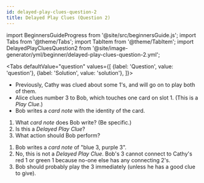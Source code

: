 ```yaml
---
id: delayed-play-clues-question-2
title: Delayed Play Clues (Question 2)
---
```


import BeginnersGuideProgress from '@site/src/beginnersGuide.js';
import Tabs from '@theme/Tabs';
import TabItem from '@theme/TabItem';
import DelayedPlayCluesQuestion2 from '@site/image-generator/yml/beginner/delayed-play-clues-question-2.yml';

<BeginnersGuideProgress id="delayed-play-clues-question-2" />

<!-- lint disable no-undefined-references -->

<Tabs
  defaultValue="question"
  values={[
    {label: 'Question', value: 'question'},
    {label: 'Solution', value: 'solution'},
  ]}>
<TabItem value="question">

- Previously, Cathy was clued about some 1's, and will go on to play both of them.
- Alice clues number 3 to Bob, which touches one card on slot 1. (This is a *Play Clue*.)
- Bob writes a *card note* with the identity of the card.

1. What *card note* does Bob write? (Be specific.)
2. Is this a *Delayed Play Clue*?
3. What action should Bob perform?

</TabItem>
<TabItem value="solution">

1. Bob writes a *card note* of "blue 3, purple 3".
2. No, this is not a *Delayed Play Clue*. Bob's 3 cannot connect to Cathy's red 1 or green 1 because no-one else has any connecting 2's.
3. Bob should probably play the 3 immediately (unless he has a good clue to give).

</TabItem>
</Tabs>

<DelayedPlayCluesQuestion2 />
